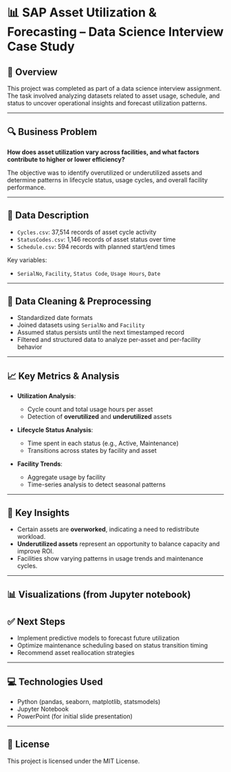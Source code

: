 # 📊 SAP Asset Utilization & Forecasting – Data Science Interview Case Study

## 👋 Overview

This project was completed as part of a data science interview assignment. The task involved analyzing datasets related to asset usage, schedule, and status to uncover operational insights and forecast utilization patterns.

---

## 🔍 Business Problem

**How does asset utilization vary across facilities, and what factors contribute to higher or lower efficiency?**

The objective was to identify overutilized or underutilized assets and determine patterns in lifecycle status, usage cycles, and overall facility performance.

---

## 📁 Data Description

- `Cycles.csv`: 37,514 records of asset cycle activity  
- `StatusCodes.csv`: 1,146 records of asset status over time  
- `Schedule.csv`: 594 records with planned start/end times

Key variables:
- `SerialNo`, `Facility`, `Status Code`, `Usage Hours`, `Date`

---

## 🧹 Data Cleaning & Preprocessing

- Standardized date formats
- Joined datasets using `SerialNo` and `Facility`
- Assumed status persists until the next timestamped record
- Filtered and structured data to analyze per-asset and per-facility behavior

---

## 📈 Key Metrics & Analysis

- **Utilization Analysis**:
  - Cycle count and total usage hours per asset
  - Detection of **overutilized** and **underutilized** assets
  
- **Lifecycle Status Analysis**:
  - Time spent in each status (e.g., Active, Maintenance)
  - Transitions across states by facility and asset

- **Facility Trends**:
  - Aggregate usage by facility
  - Time-series analysis to detect seasonal patterns

---

## 🔎 Key Insights

- Certain assets are **overworked**, indicating a need to redistribute workload.
- **Underutilized assets** represent an opportunity to balance capacity and improve ROI.
- Facilities show varying patterns in usage trends and maintenance cycles.

---

## 📊 Visualizations (from Jupyter notebook)



## ✅ Next Steps

- Implement predictive models to forecast future utilization
- Optimize maintenance scheduling based on status transition timing
- Recommend asset reallocation strategies

---

## 💻 Technologies Used

- Python (pandas, seaborn, matplotlib, statsmodels)
- Jupyter Notebook
- PowerPoint (for initial slide presentation)

---

## 📄 License

This project is licensed under the MIT License.



